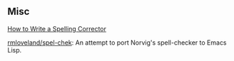 





## Misc

[How to Write a Spelling Corrector](http://norvig.com/spell-correct.html)

[rmloveland/spel-chek](https://github.com/rmloveland/spel-chek): An attempt to port Norvig's spell-checker to Emacs Lisp.


